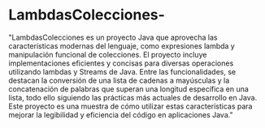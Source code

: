 # LambdasColecciones-
"LambdasColecciones es un proyecto Java que aprovecha las características modernas del lenguaje, como expresiones lambda y manipulación funcional de colecciones. El proyecto incluye implementaciones eficientes y concisas para diversas operaciones utilizando lambdas y Streams de Java. Entre las funcionalidades, se destacan la conversión de una lista de cadenas a mayúsculas y la concatenación de palabras que superan una longitud específica en una lista, todo ello siguiendo las prácticas más actuales de desarrollo en Java. Este proyecto es una muestra de cómo utilizar estas características para mejorar la legibilidad y eficiencia del código en aplicaciones Java."
